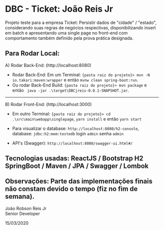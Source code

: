 # DBC - Ticket: João Reis Jr
Projeto teste para a empresa Ticket: Persistir dados de "cidade" / "estado", considerando suas regras de negócios respectivas, disponibilizando insert em batch e apresentando uma single page no front-end com comportamento também definido pela prova prática designada.
        
         
        
Para Rodar Local:
---------------------            
A) Rodar Back-End: (http://localhost:8080)
* Rodar Back-End: Em um Terminal: `{pasta raiz do projeto}> mvn -N io.takari:maven:wrapper` e então `mvnw clean spring-boot:run`.
* Ou rodar Back-End Build: `{pasta raiz do projeto}> mvn package` e então ` java -jar .\target\DBCjreis-0.0.1-SNAPSHOT.jar`.
---------------------
B) Rodar Front-End: (http://localhost:3000)
* Em outro Terminal: `{pasta raiz do projeto}> cd .\src\main\webapp\singlepage`,  `yarn install` e então `yarn start`

* Para visualizar o database: `http://localhost:8080/h2-console`, database: `jdbc:h2:mem:testedb` login `admin` senha `admin` 

* API's (Swagger): `http://localhost:8080/swagger-ui.html#/`

Tecnologias usadas:
 ReactJS / Bootstrap
 H2
 SpringBoot / Maven / JPA / Swagger / Lombok \
 \
Observações: Parte das implementações finais não constam devido o tempo (fiz no fim de semana). 
-----------------
 João Robson Reis Jr\
 Senior Developer
 
 15/03/2020
